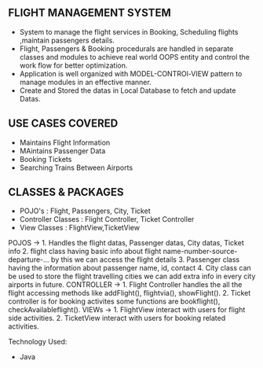 ## FLIGHT MANAGEMENT SYSTEM

  - System to manage the flight services in Booking, Scheduling flights ,maintain passengers details.
  - Flight, Passengers & Booking procedurals are handled in separate classes and modules to achieve real world OOPS entity and
     control the work flow for better optimization.
  - Application is well organized with MODEL-CONTROl-VIEW pattern to manage modules in an effective manner.
  - Create and Stored the datas in Local Database to fetch and update Datas.

## USE CASES COVERED

  - Maintains Flight Information
  - MAintains Passenger Data
  - Booking Tickets
  - Searching Trains Between Airports 

## CLASSES & PACKAGES
  
  - POJO's              : Flight, Passengers, City, Ticket
  - Controller Classes  : Flight Controller, Ticket Controller
  - View Classes        : FlightView,TicketView
  
  POJOS -> 
      1. Handles the flight datas, Passenger datas, City datas, Ticket info
      2. flight class having basic info about flight name-number-source-departure-... by this we can access the flight details
      3. Passenger class having the information about passenger name, id, contact
      4. City class can be used to store the flight travelling cities we can add extra info in every city airports in future.
  CONTROLLER ->
      1. Flight Controller handles the all the flight accessing methods like addFlight(), flightvia(), showFlight().
      2. Ticket controller is for booking activites some functions are bookflight(), checkAvailableflight().
  VIEWs -> 
      1. FlightView interact with users for flight side activities.
      2. TicketView interact with users for booking related activities.
      
Technology Used:

- Java
